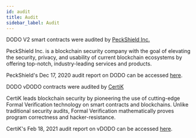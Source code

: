 ```yaml
---
id: audit
title: Audit
sidebar_label: Audit
---
```


DODO V2 smart contracts were audited by [PeckShield Inc.](https://peckshield.cn/en) 

PeckShield Inc. is a blockchain security company with the goal of elevating the security, privacy, and usability of current blockchain ecosystems by offering top-notch, industry-leading services and products.

PeckShield's Dec 17, 2020 audit report on DODO can be accessed [here](https://github.com/DODOEX/contractV2/blob/main/audit/PeckShield-Audit-DODOV2-v1.0.pdf).

DODO vDODO contracts were audited by [CertiK](https://certik.io/)

CertiK leads blockchain security by pioneering the use of cutting-edge Formal Verification technology on smart contracts and blockchains. Unlike traditional security audits, Formal Verification mathematically proves program correctness and hacker-resistance.

CertiK's Feb 18, 2021 audit report on vDODO can be accessed [here](https://github.com/DODOEX/contractV2/blob/main/audit/vDODO-final-report.pdf).